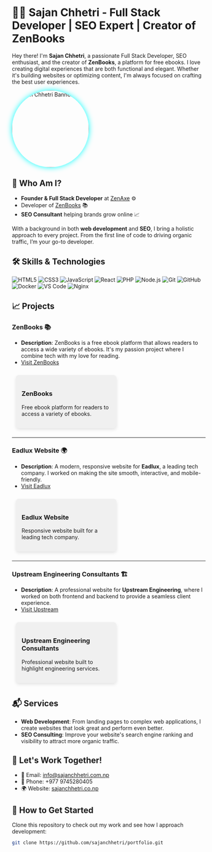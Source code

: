 # 👨‍💻 Sajan Chhetri - Full Stack Developer | SEO Expert | Creator of ZenBooks

Hey there! I'm **Sajan Chhetri**, a passionate Full Stack Developer, SEO enthusiast, and the creator of **ZenBooks**, a platform for free ebooks. I love creating digital experiences that are both functional and elegant. Whether it's building websites or optimizing content, I'm always focused on crafting the best user experiences.

<p align="left">
  <img src="https://i.ibb.co/xLvCLbd/face-swap-removebg-preview.png" alt="Sajan Chhetri Banner" width="200px" height="" style="border-radius: 50%; object-fit: cover; box-shadow: 0 0 15px rgba(0, 255, 255, 1);"/>
</p>




## 🚀 Who Am I?

- **Founder & Full Stack Developer** at [ZenAxe](https://zenaxe.com) ⚙️
- Developer of [ZenBooks](https://ebooks.zenaxe.online) 📚
- **SEO Consultant** helping brands grow online 📈

With a background in both **web development** and **SEO**, I bring a holistic approach to every project. From the first line of code to driving organic traffic, I’m your go-to developer.

## 🛠 Skills & Technologies

![HTML5](https://img.shields.io/badge/HTML5-E34F26?style=for-the-badge&logo=html5&logoColor=white)
![CSS3](https://img.shields.io/badge/CSS3-1572B6?style=for-the-badge&logo=css3&logoColor=white)
![JavaScript](https://img.shields.io/badge/JavaScript-F7DF1E?style=for-the-badge&logo=javascript&logoColor=black)
![React](https://img.shields.io/badge/React-20232A?style=for-the-badge&logo=react&logoColor=61DAFB)
![PHP](https://img.shields.io/badge/PHP-777BB4?style=for-the-badge&logo=php&logoColor=white)
![Node.js](https://img.shields.io/badge/Node.js-339933?style=for-the-badge&logo=nodedotjs&logoColor=white)
![Git](https://img.shields.io/badge/Git-F05032?style=for-the-badge&logo=git&logoColor=white)
![GitHub](https://img.shields.io/badge/GitHub-181717?style=for-the-badge&logo=github&logoColor=white)
![Docker](https://img.shields.io/badge/Docker-2496ED?style=for-the-badge&logo=docker&logoColor=white)
![VS Code](https://img.shields.io/badge/VS%20Code-007ACC?style=for-the-badge&logo=visual-studio-code&logoColor=white)
![Nginx](https://img.shields.io/badge/Nginx-009639?style=for-the-badge&logo=nginx&logoColor=white)

## 📈 Projects

### **ZenBooks** 📚
- **Description**: ZenBooks is a free ebook platform that allows readers to access a wide variety of ebooks. It's my passion project where I combine tech with my love for reading.
- [Visit ZenBooks](https://ebooks.zenaxe.online)

<div style="display: flex; justify-content: space-between; flex-wrap: wrap; padding: 10px; margin-top: 15px;">
  <div style="width: 48%; padding: 15px; background: #f0f0f0; border-radius: 8px; box-shadow: 0 4px 8px rgba(0, 0, 0, 0.1);">
    <h3>ZenBooks</h3>
    <p>Free ebook platform for readers to access a variety of ebooks.</p>
  </div>
</div>

---

### **Eadlux Website** 🌍
- **Description**: A modern, responsive website for **Eadlux**, a leading tech company. I worked on making the site smooth, interactive, and mobile-friendly.
- [Visit Eadlux](https://eadlux.com)

<div style="display: flex; justify-content: space-between; flex-wrap: wrap; padding: 10px; margin-top: 15px;">
  <div style="width: 48%; padding: 15px; background: #f0f0f0; border-radius: 8px; box-shadow: 0 4px 8px rgba(0, 0, 0, 0.1);">
    <h3>Eadlux Website</h3>
    <p>Responsive website built for a leading tech company.</p>
  </div>
</div>

---

### **Upstream Engineering Consultants** 🏗️
- **Description**: A professional website for **Upstream Engineering**, where I worked on both frontend and backend to provide a seamless client experience.
- [Visit Upstream](https://upstream.com.np)

<div style="display: flex; justify-content: space-between; flex-wrap: wrap; padding: 10px; margin-top: 15px;">
  <div style="width: 48%; padding: 15px; background: #f0f0f0; border-radius: 8px; box-shadow: 0 4px 8px rgba(0, 0, 0, 0.1);">
    <h3>Upstream Engineering Consultants</h3>
    <p>Professional website built to highlight engineering services.</p>
  </div>
</div>

## 📬 Services

- **Web Development**: From landing pages to complex web applications, I create websites that look great and perform even better.
- **SEO Consulting**: Improve your website's search engine ranking and visibility to attract more organic traffic.

## 🚀 Let's Work Together!

- 📧 Email: [info@sajanchhetri.com.np](mailto:info@sajanchhetri.com.np)
- 📱 Phone: +977 9745280405
- 🌍 Website: [sajanchhetri.co.np](https://sajanchhetri.co.np)

## 📝 How to Get Started

Clone this repository to check out my work and see how I approach development:

```bash
git clone https://github.com/sajanchhetri/portfolio.git
